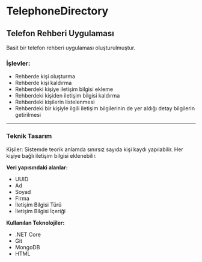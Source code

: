 # TelephoneDirectory
## Telefon Rehberi Uygulaması

Basit bir telefon rehberi uygulaması oluşturulmuştur.

### İşlevler:
* Rehberde kişi oluşturma
* Rehberde kişi kaldırma
* Rehberdeki kişiye iletişim bilgisi ekleme
* Rehberdeki kişiden iletişim bilgisi kaldırma
* Rehberdeki kişilerin listelenmesi
* Rehberdeki bir kişiyle ilgili iletişim bilgilerinin de yer aldığı detay bilgilerin getirilmesi

---

### Teknik Tasarım
Kişiler: Sistemde teorik anlamda sınırsız sayıda kişi kaydı yapılabilir. Her kişiye bağlı iletişim bilgisi eklenebilir.

**Veri yapısındaki alanlar:**
* UUID
* Ad
* Soyad
* Firma
* İletişim Bilgisi Türü
* İletişim Bilgisi İçeriği

**Kullanılan Teknolojiler:**
* .NET Core
* Git
* MongoDB
* HTML
